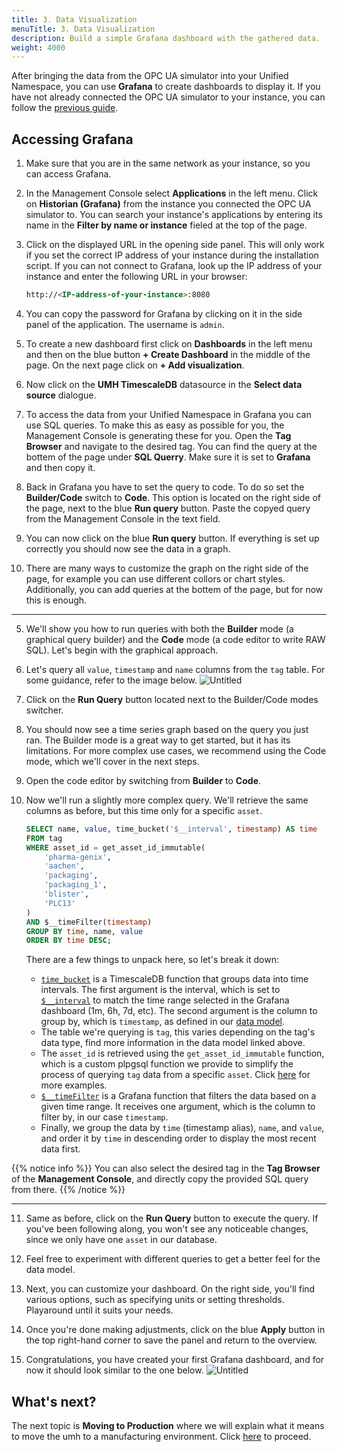 ```yaml
---
title: 3. Data Visualization
menuTitle: 3. Data Visualization
description: Build a simple Grafana dashboard with the gathered data.
weight: 4000
---
```


  After bringing the data from the OPC UA simulator into your Unified Namespace,
  you can use **Grafana** to create dashboards to display it. If you have not
  already connected the OPC UA simulator to your instance, you can follow the
  [previous guide](https://umh.docs.umh.app/docs/getstarted/dataacquisitionmanipulation/).

## Accessing Grafana

1. Make sure that you are in the same network as your instance, so you can
  access Grafana.

2. In the Management Console select **Applications** in the left menu. Click on
  **Historian (Grafana)** from the instance you connected the OPC UA simulator
  to. You can search your instance's applications by entering its name in
  the **Filter by name or instance** fieled at the top of the page.

3. Click on the displayed URL in the opening side panel. This will only work if
  you set the correct IP address of your instance during the installation
  script. If you can not connect to Grafana, look up the IP address of your
  instance and enter the following URL in your browser:

    ```markdown
    http://<IP-address-of-your-instance>:8080
    ```

4. You can copy the password for Grafana by clicking on it in the side panel of
  the application. The username is `admin`.

5. To create a new dashboard first click on **Dashboards** in the left menu and
  then on the blue button **+ Create Dashboard** in the middle of the page.
  On the next page click on **+ Add visualization**.

6. Now click on the **UMH TimescaleDB** datasource in the
  **Select data source** dialogue.

7. To access the data from your Unified Namespace in Grafana you can use SQL
  queries. To make this as easy as possible for you, the Management Console
  is generating these for you. Open the **Tag Browser** and navigate to the
  desired tag. You can find the query at the bottem of the page under
  **SQL Querry**. Make sure it is set to **Grafana** and then copy it.
  
8. Back in Grafana you have to set the query to code. To do so set the
  **Builder/Code** switch to **Code**. This option is located on the right side
  of the page, next to the blue **Run query** button.
  Paste the copyed query from the Management Console in the text field.

9. You can now click on the blue **Run query** button. If everything is set up
  correctly you should now see the data in a graph.
  
10. There are many ways to customize the graph on the right side of the page,
  for example you can use different collors or chart styles.
  Additionally, you can add queries at the bottem of the page, but for now this is enough.

  ---

5. We'll show you how to run queries with both the **Builder** mode (a graphical query builder) and the
   **Code** mode (a code editor to write RAW SQL). Let's begin with the graphical approach.

6. Let's query all `value`, `timestamp` and `name` columns from the `tag` table. For some guidance, refer to the
   image below.
   ![Untitled](/images/getstarted/dataVisualization/getStartedDataVisQueryUI.png?width=75%)

7. Click on the **Run Query** button located next to the Builder/Code modes switcher.

8. You should now see a time series graph based on the query you just ran. The Builder mode is a great way to get
   started, but it has its limitations. For more complex use cases, we recommend using the Code mode, which we'll
   cover in the next steps.

9. Open the code editor by switching from **Builder** to **Code**.

10. Now we'll run a slightly more complex query. We'll retrieve the same columns as before, but this time only for a
    specific `asset`.

    ```sql
    SELECT name, value, time_bucket('$__interval', timestamp) AS time
    FROM tag
    WHERE asset_id = get_asset_id_immutable(
    	'pharma-genix',
    	'aachen',
    	'packaging',
    	'packaging_1',
    	'blister',
    	'PLC13'
    )
    AND $__timeFilter(timestamp)
    GROUP BY time, name, value
    ORDER BY time DESC;
    ```

    There are a few things to unpack here, so let's break it down:

    - [`time_bucket`](https://docs.timescale.com/use-timescale/latest/time-buckets/about-time-buckets/) is a TimescaleDB function that groups data into time intervals. The first argument is the
      interval, which is set to [`$__interval`](https://grafana.com/docs/grafana/latest/dashboards/variables/add-template-variables/#__interval) to match the time range selected in the Grafana dashboard (1m, 6h, 7d, etc). The second
      argument is the column to group by, which is `timestamp`, as defined in our [data model](/docs/datamodel/database).
    - The table we're querying is `tag`, this varies depending on the tag's data type, find more information in the data
      model linked above.
    - The `asset_id` is retrieved using the `get_asset_id_immutable` function, which is a custom plpgsql function we provide to
      simplify the process of querying `tag` data from a specific `asset`. Click [here](/docs/datamodel/database/#data-retrieval) for more examples.
    - [`$__timeFilter`](https://grafana.com/docs/grafana/latest/dashboards/variables/add-template-variables/#timefilter-or-__timefilter) is a Grafana function that filters the data based on a given time range. It receives one
      argument, which is the column to filter by, in our case `timestamp`.
    - Finally, we group the data by `time` (timestamp alias), `name`, and `value`, and order it by `time` in descending order to display the most recent data first.

{{% notice info %}}
You can also select the desired tag in the **Tag Browser** of the **Management Console**, and directly copy the provided
SQL query from there.
{{% /notice %}}

---

11. Same as before, click on the **Run Query** button to execute the query. If you've been following along, you won't
    see any noticeable changes, since we only have one `asset` in our database.

12. Feel free to experiment with different queries to get a better feel for the data model.

13. Next, you can customize your dashboard. On the right side, you'll find various
    options, such as specifying units or setting thresholds. Playaround until it
    suits your needs.

14. Once you're done making adjustments, click on the blue **Apply** button in the
    top right-hand corner to save the panel and return to the overview.

15. Congratulations, you have created your first Grafana dashboard, and for now it
    should look similar to the one below.
    ![Untitled](/images/getstarted/dataVisualization/getStartedDataVisDashboard1.png?width=75%)

## What's next?

The next topic is **Moving to Production** where we will explain what it
means to move the umh to a manufacturing environment.
Click [here](/docs/getstarted/movingtoproduction/) to proceed.
